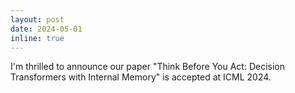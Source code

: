 ```yaml
---
layout: post
date: 2024-05-01 
inline: true
---
```


I'm thrilled to announce our paper "Think Before You Act: Decision Transformers with Internal Memory" is accepted at ICML 2024.